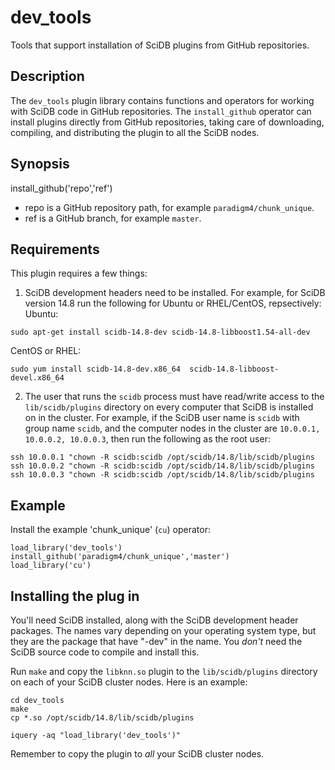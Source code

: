 # dev_tools

Tools that support installation of SciDB plugins from GitHub repositories.

## Description

The `dev_tools` plugin library contains functions and operators for
working with SciDB code in GitHub repositories. The `install_github`
operator can install plugins directly from GitHub repositories, taking
care of downloading, compiling, and distributing the plugin to all the
SciDB nodes.

## Synopsis

install_github('repo','ref')

* repo is a GitHub repository path, for example `paradigm4/chunk_unique`.
* ref is a GitHub branch, for example `master`.

## Requirements
This plugin requires a few things:
1. SciDB development headers need to be installed. For example, for SciDB
version 14.8 run the following for Ubuntu or RHEL/CentOS, repsectively:
Ubuntu:
```
sudo apt-get install scidb-14.8-dev scidb-14.8-libboost1.54-all-dev
```
CentOS or RHEL:
```
sudo yum install scidb-14.8-dev.x86_64  scidb-14.8-libboost-devel.x86_64
```
2. The user that runs the `scidb` process must have read/write access to
the `lib/scidb/plugins` directory on every computer that SciDB is installed
on in the cluster. For example, if the SciDB user name is `scidb` with
group name `scidb`, and the
computer nodes in the cluster are `10.0.0.1, 10.0.0.2, 10.0.0.3`,  then
run the following as the root user:
```
ssh 10.0.0.1 "chown -R scidb:scidb /opt/scidb/14.8/lib/scidb/plugins
ssh 10.0.0.2 "chown -R scidb:scidb /opt/scidb/14.8/lib/scidb/plugins
ssh 10.0.0.3 "chown -R scidb:scidb /opt/scidb/14.8/lib/scidb/plugins
```

## Example

Install the example 'chunk_unique' (`cu`) operator:

```
load_library('dev_tools')
install_github('paradigm4/chunk_unique','master')
load_library('cu')
```


## Installing the plug in

You'll need SciDB installed, along with the SciDB development header packages.
The names vary depending on your operating system type, but they are the
package that have "-dev" in the name. You *don't* need the SciDB source code to
compile and install this.

Run `make` and copy  the `libknn.so` plugin to the `lib/scidb/plugins`
directory on each of your SciDB cluster nodes. Here is an example:

```
cd dev_tools
make
cp *.so /opt/scidb/14.8/lib/scidb/plugins

iquery -aq "load_library('dev_tools')"
```
Remember to copy the plugin to *all* your SciDB cluster nodes.
